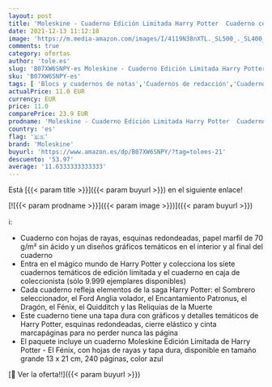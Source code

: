 ```yaml
---
layout: post
title: 'Moleskine - Cuaderno Edición Limitada Harry Potter  Cuaderno con Hojas de Rayas  Diseño del Fénix 5/7  Tapa Dura con Dibujos y Detalles Temáticos  Tamaño Grande 13 x 21 cm  Color Violeta  240 Páginas'
date: 2021-12-13 11:12:18
image: 'https://m.media-amazon.com/images/I/4119N38nXTL._SL500_._SL400_.jpg'
comments: true
category: ofertas
author: 'tole.es'
slug: 'B07XW6SNPY-es Moleskine - Cuaderno Edición Limitada Harry Potter...'
sku: 'B07XW6SNPY-es'
tags: [ 'Blocs y cuadernos de notas','Cuadernos de redacción','Cuadernos, blocs de notas y diarios','Hogar, manualidades y estilos de vida','Libros','Libros y guías de viaje','Literatura de viaje','Obras ilustradas de viaje','Oficina y papelería','Productos de papel para oficina','moleskine', ]
actualPrice: 11.0 EUR
currency: EUR
price: 11.0
comparePrice: 23.9 EUR
prodname: 'Moleskine - Cuaderno Edición Limitada Harry Potter  Cuaderno con Hojas de Rayas  Diseño del Fénix 5/7  Tapa Dura con Dibujos y Detalles Temáticos  Tamaño Grande 13 x 21 cm  Color Violeta  240 Páginas'
country: 'es'
flag: '🇪🇸'
brand: 'Moleskine'
buyurl: 'https://www.amazon.es/dp/B07XW6SNPY/?tag=tolees-21'
descuento: '53.97'
average: '11.6333333333333'
---
```


Está [{{< param title >}}]({{< param buyurl >}}) en el siguiente enlace!

[![{{< param prodname >}}]({{< param image >}})]({{< param buyurl >}})

ℹ️:

- Cuaderno con hojas de rayas, esquinas redondeadas, papel marfil de 70 g/m² sin ácido y un diseños gráficos temáticos en el interior y al final del cuaderno
- Entra en el mágico mundo de Harry Potter y colecciona los siete cuadernos temáticos de edición limitada y el cuaderno en caja de coleccionista (sólo 9.999 ejemplares disponibles)
- Cada cuaderno refleja elementos de la saga Harry Potter: el Sombrero seleccionador, el Ford Anglia volador, el Encantamiento Patronus, el Dragón, el Fénix, el Quidditch y las Reliquias de la Muerte
- Este cuaderno tiene una tapa dura con gráficos y detalles temáticos de Harry Potter, esquinas redondeadas, cierre elástico y cinta marcapáginas para no perder nunca las página
- El paquete incluye un cuaderno Moleskine Edición Limitada de Harry Potter - El Fénix, con hojas de rayas y tapa dura, disponible en tamaño grande 13 x 21 cm, 240 páginas, color azul

[🛒 Ver la oferta!!]({{< param buyurl >}})
